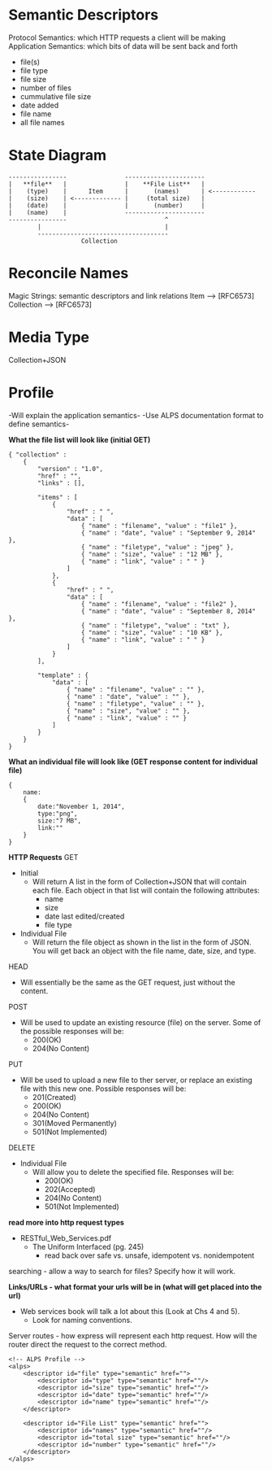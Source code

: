 Semantic Descriptors
============================
Protocol Semantics: which HTTP requests a client will be making
Application Semantics: which bits of data will be sent back and forth
* file(s)
* file type
* file size
* number of files
* cummulative file size
* date added
* file name
* all file names

State Diagram
============================
```
----------------                ----------------------
|   **file**   |                |    **File List**   |
|    (type)    |      Item      |       (names)      | <------------
|    (size)    | <------------- |     (total size)   |
|	 (date)    |                |       (number)     |
|	 (name)    |                ----------------------
----------------                           ^
        |                                  |
        ------------------------------------
                    Collection
```

Reconcile Names
============================
Magic Strings: semantic descriptors and link relations
Item --> [RFC6573]
Collection --> [RFC6573]

Media Type
============================
Collection+JSON

Profile
============================
-Will explain the application semantics-
-Use ALPS documentation format to define semantics-

**What the file list will look like (initial GET)**
```
{ "collection" :
    {
        "version" : "1.0",
        "href" : "",
        "links" : [],

        "items" : [
            {
                "href" : " ",
                "data" : [
                    { "name" : "filename", "value" : "file1" },
                    { "name" : "date", "value" : "September 9, 2014" },
                    { "name" : "filetype", "value" : "jpeg" },
                    { "name" : "size", "value" : "12 MB" },
                    { "name" : "link", "value" : " " }
                ]
    		},
            {
                "href" : " ",
                "data" : [
                    { "name" : "filename", "value" : "file2" },
                    { "name" : "date", "value" : "September 8, 2014" },
                    { "name" : "filetype", "value" : "txt" },
                    { "name" : "size", "value" : "10 KB" },
                    { "name" : "link", "value" : " " }
                ]
            }
        ],

        "template" : {
            "data" : [
                { "name" : "filename", "value" : "" },
                { "name" : "date", "value" : "" },
                { "name" : "filetype", "value" : "" },
                { "name" : "size", "value" : "" },
                { "name" : "link", "value" : "" }
            ]
        }
    }
}
```

**What an individual file will look like (GET response content for individual file)**
```
{
    name:
    {
        date:"November 1, 2014",
        type:"png",
        size:"7 MB",
        link:""
    }
}
```

**HTTP Requests**
GET
* Initial
	* Will return A list in the form of Collection+JSON that will contain each file.  Each object in that list will contain the following attributes:
		* name
		* size
		* date last edited/created
		* file type
* Individual File
	* Will return the file object as shown in the list in the form of JSON.  You will get back an object with the file name, date, size, and type.

HEAD
* Will essentially be the same as the GET request, just without the content.

POST
* Will be used to update an existing resource (file) on the server.  Some of the possible responses will be:
    * 200(OK)
    * 204(No Content)

PUT
* Will be used to upload a new file to ther server, or replace an existing file with this new one.  Possible responses will be:
    * 201(Created)
    * 200(OK)
    * 204(No Content)
    * 301(Moved Permanently)
    * 501(Not Implemented)

DELETE
* Individual File
	* Will allow you to delete the specified file.  Responses will be:
        * 200(OK)
        * 202(Accepted)
        * 204(No Content)
        * 501(Not Implemented)




**read more into http request types**
* RESTful_Web_Services.pdf
	* The Uniform Interfaced (pg. 245)
		* read back over safe vs. unsafe, idempotent vs. nonidempotent

searching - allow a way to search for files?  Specify how it will work.

**Links/URLs - what format your urls will be in (what will get placed into the url)**
* Web services book will talk a lot about this (Look at Chs 4 and 5).
	* Look for naming conventions.

Server routes - how express will represent each http request.  How will the router direct the request to the correct method.

```
<!-- ALPS Profile -->
<alps>
	<descriptor id="file" type="semantic" href="">
		<descriptor id="type" type="semantic" href=""/>
		<descriptor id="size" type="semantic" href=""/>
		<descriptor id="date" type="semantic" href=""/>
		<descriptor id="name" type="semantic" href=""/>
	</descriptor>

	<descriptor id="File List" type="semantic" href="">
		<descriptor id="names" type="semantic" href=""/>
		<descriptor id="total size" type="semantic" href=""/>
		<descriptor id="number" type="semantic" href=""/>
	</descriptor>
</alps>
```